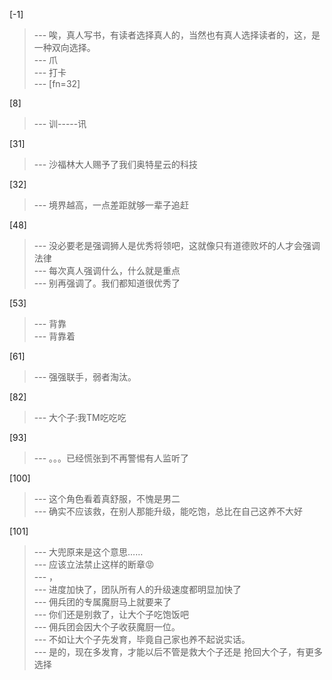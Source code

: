 
[-1] 
>--- 唉，真人写书，有读者选择真人的，当然也有真人选择读者的，这，是一种双向选择。<br>
>--- 爪<br>
>--- 打卡<br>
>--- [fn=32]<br>

[8] 
>--- 训-----讯<br>

[31] 
>--- 沙福林大人赐予了我们奥特星云的科技<br>

[32] 
>--- 境界越高，一点差距就够一辈子追赶<br>

[48] 
>--- 没必要老是强调狮人是优秀将领吧，这就像只有道德败坏的人才会强调法律<br>
>--- 每次真人强调什么，什么就是重点<br>
>--- 别再强调了。我们都知道很优秀了<br>

[53] 
>--- 背靠<br>
>--- 背靠着<br>

[61] 
>--- 强强联手，弱者淘汰。<br>

[82] 
>--- 大个子:我TM吃吃吃<br>

[93] 
>--- 。。。已经慌张到不再警惕有人监听了<br>

[100] 
>--- 这个角色看着真舒服，不愧是男二<br>
>--- 确实不应该救，在别人那能升级，能吃饱，总比在自己这养不大好<br>

[101] 
>--- 大兜原来是这个意思……<br>
>--- 应该立法禁止这样的断章😡<br>
>--- ，<br>
>--- 进度加快了，团队所有人的升级速度都明显加快了<br>
>--- 佣兵团的专属魔厨马上就要来了<br>
>--- 你们还是别救了，让大个子吃饱饭吧<br>
>--- 佣兵团会因大个子收获魔厨一位。<br>
>--- 不如让大个子先发育，毕竟自己家也养不起说实话。<br>
>--- 是的，现在多发育，才能以后不管是救大个子还是 抢回大个子，有更多选择<br>
